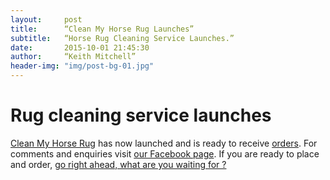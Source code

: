 ```yaml
---
layout:     post
title:      “Clean My Horse Rug Launches”
subtitle:   “Horse Rug Cleaning Service Launches.”
date:       2015-10-01 21:45:30
author:     “Keith Mitchell”
header-img: "img/post-bg-01.jpg"
---
```



# Rug cleaning service launches

[Clean My Horse Rug](http://www.cleanmyhorserug.co.uk) has now launched and is ready to receive [orders](https://goo.gl/QNkR4f). For comments and enquiries visit [our Facebook page](https://facebook.com/cleanmuhorserug).  If you are ready to place and order, [go right ahead, what are you waiting for ?](https://goo.gl/QNkR4f)
